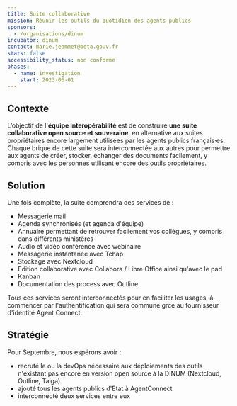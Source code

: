 ```yaml
---
title: Suite collaborative
mission: Réunir les outils du quotidien des agents publics
sponsors:
  - /organisations/dinum
incubator: dinum
contact: marie.jeammet@beta.gouv.fr
stats: false
accessibility_status: non conforme
phases:
  - name: investigation
    start: 2023-06-01
---
```

## Contexte

L’objectif de l'**équipe interopérabilité** est de construire **une suite collaborative open source et souveraine**, en alternative aux suites propriétaires encore largement utilisées par les agents publics français·es. Chaque brique de cette suite sera interconnectée aux autres pour permettre aux agents de créer, stocker, échanger des documents facilement, y compris avec les personnes utilisant encore des outils propriétaires. 

## Solution

Une fois complète, la suite comprendra des services de : 

* Messagerie mail 
* Agenda synchronisés (et agenda d'équipe) 
* Annuaire permettant de retrouver facilement vos collègues, y compris dans différents ministères
* Audio et vidéo conférence avec webinaire
* Messagerie instantanée avec Tchap
* Stockage avec Nextcloud 
* Edition collaborative avec Collabora / Libre Office ainsi qu'avec le pad
* Kanban 
* Documentation des process avec Outline 

Tous ces services seront interconnectés pour en faciliter les usages, à commencer par l'authentification qui sera commune grce au fournisseur d'identité Agent Connect.

## Stratégie

Pour Septembre, nous espérons avoir : 

* recruté le ou la devOps nécessaire aux déploiements des outils n'existant pas encore en version open source à la DINUM (Nextcloud, Outline, Taiga)
* ajouté tous les agents publics d'Etat à AgentConnect 
* interconnecté deux services entre eux